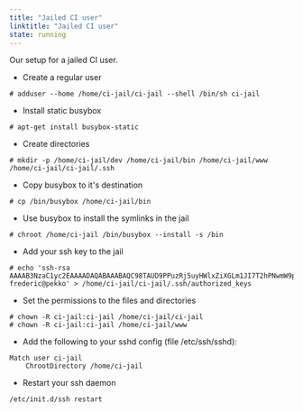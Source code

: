 ```yaml
---
title: "Jailed CI user"
linktitle: "Jailed CI user"
state: running
---
```


Our setup for a jailed CI user.

- Create a regular user
~~~~
# adduser --home /home/ci-jail/ci-jail --shell /bin/sh ci-jail
~~~~
- Install static busybox
~~~~
# apt-get install busybox-static
~~~~
- Create directories
~~~~
# mkdir -p /home/ci-jail/dev /home/ci-jail/bin /home/ci-jail/www /home/ci-jail/ci-jail/.ssh
~~~~
- Copy busybox to it's destination
~~~~
# cp /bin/busybox /home/ci-jail/bin
~~~~
- Use busybox to install the symlinks in the jail
~~~~
# chroot /home/ci-jail /bin/busybox --install -s /bin
~~~~
- Add your ssh key to the jail
~~~~
# echo 'ssh-rsa AAAAB3NzaC1yc2EAAAADAQABAAABAQC98TAUD9PPuzRj5uyHWlxZiXGLm1JI7T2hPNwmW9pU5V/guoJ90VTNQ7lugEoX8HYxB7JC0/RA5ogJBkhcQHIAMIGT6yM7F2zzVv9LadbiMU0KrB2dZVmPKKxi49uqqj+d8zIWTbm4tLf7xdF42kr7c2AUl1kYzaD1ymlAXSavvHTg7y/h2/mZ36F7WZmVwa7Q6iI5Vuca66lauwGgl1ETS2lwneQn+CWDZFMSFDT9TmphR8mpISi8063oTwvvHa/t0bpeQnKltg1iqM2YGTlIGTgXuEWsiAARfF96zhOUAXseA9WHeCTDUITmycFau4+ILxVH47Z6oC11W52BtwIf frederic@pekko' > /home/ci-jail/ci-jail/.ssh/authorized_keys
~~~~
- Set the permissions to the files and directories
~~~~
# chown -R ci-jail:ci-jail /home/ci-jail/ci-jail
# chown -R ci-jail:ci-jail /home/ci-jail/www
~~~~
- Add the following to your sshd config (file /etc/ssh/sshd):
~~~~
Match user ci-jail
	ChrootDirectory /home/ci-jail
~~~~
- Restart your ssh daemon
~~~~
/etc/init.d/ssh restart
~~~~
